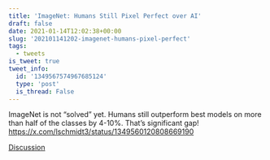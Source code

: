 ```yaml
---
title: 'ImageNet: Humans Still Pixel Perfect over AI'
draft: false
date: 2021-01-14T12:02:38+00:00
slug: '202101141202-imagenet-humans-pixel-perfect'
tags:
  - tweets
is_tweet: true
tweet_info:
  id: '1349567574967685124'
  type: 'post'
  is_thread: False
---
```




ImageNet is not “solved” yet. Humans still outperform best models on more than half of the classes by 4-10%. That’s significant gap! <https://x.com/lschmidt3/status/1349560120808669190>

[Discussion](https://x.com/sytelus/status/1349567574967685124)
